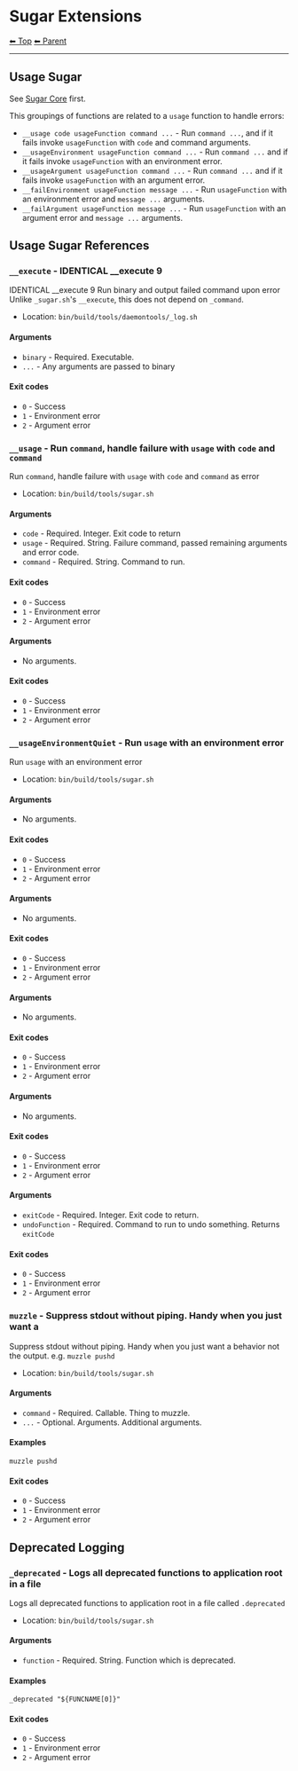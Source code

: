 # Sugar Extensions

<!-- TEMPLATE header 2 -->
[⬅ Top](index.md) [⬅ Parent ](../index.md)
<hr />

## Usage Sugar

See [Sugar Core](_sugar.md) first.

This groupings of functions are related to a `usage` function to handle errors:

- `__usage code usageFunction command ...` - Run `command ...`, and if it fails invoke `usageFunction` with `code` and command arguments.
- `__usageEnvironment usageFunction command ...` - Run `command ...` and if it fails invoke `usageFunction` with an environment error.
- `__usageArgument usageFunction command ...` - Run `command ...` and if it fails invoke `usageFunction` with an argument error.
- `__failEnvironment usageFunction message ...` - Run `usageFunction` with an environment error and `message ...` arguments.
- `__failArgument usageFunction message ...` - Run `usageFunction` with an argument error and `message ...` arguments.

## Usage Sugar References

### `__execute` - IDENTICAL __execute 9

IDENTICAL __execute 9
Run binary and output failed command upon error
Unlike `_sugar.sh`'s `__execute`, this does not depend on `_command`.

- Location: `bin/build/tools/daemontools/_log.sh`

#### Arguments

- `binary` - Required. Executable.
- `...` - Any arguments are passed to binary

#### Exit codes

- `0` - Success
- `1` - Environment error
- `2` - Argument error
### `__usage` - Run `command`, handle failure with `usage` with `code` and `command`

Run `command`, handle failure with `usage` with `code` and `command` as error

- Location: `bin/build/tools/sugar.sh`

#### Arguments

- `code` - Required. Integer. Exit code to return
- `usage` - Required. String. Failure command, passed remaining arguments and error code.
- `command` - Required. String. Command to run.

#### Exit codes

- `0` - Success
- `1` - Environment error
- `2` - Argument error
#### Arguments

- No arguments.

#### Exit codes

- `0` - Success
- `1` - Environment error
- `2` - Argument error
### `__usageEnvironmentQuiet` - Run `usage` with an environment error

Run `usage` with an environment error

- Location: `bin/build/tools/sugar.sh`

#### Arguments

- No arguments.

#### Exit codes

- `0` - Success
- `1` - Environment error
- `2` - Argument error
#### Arguments

- No arguments.

#### Exit codes

- `0` - Success
- `1` - Environment error
- `2` - Argument error
#### Arguments

- No arguments.

#### Exit codes

- `0` - Success
- `1` - Environment error
- `2` - Argument error
#### Arguments

- No arguments.

#### Exit codes

- `0` - Success
- `1` - Environment error
- `2` - Argument error
#### Arguments

- `exitCode` - Required. Integer. Exit code to return.
- `undoFunction` - Required. Command to run to undo something. Returns `exitCode`

#### Exit codes

- `0` - Success
- `1` - Environment error
- `2` - Argument error
### `muzzle` - Suppress stdout without piping. Handy when you just want a

Suppress stdout without piping. Handy when you just want a behavior not the output. e.g. `muzzle pushd`

- Location: `bin/build/tools/sugar.sh`

#### Arguments

- `command` - Required. Callable. Thing to muzzle.
- `...` - Optional. Arguments. Additional arguments.

#### Examples

    muzzle pushd

#### Exit codes

- `0` - Success
- `1` - Environment error
- `2` - Argument error

## Deprecated Logging

### `_deprecated` - Logs all deprecated functions to application root in a file

Logs all deprecated functions to application root in a file called `.deprecated`

- Location: `bin/build/tools/sugar.sh`

#### Arguments

- `function` - Required. String. Function which is deprecated.

#### Examples

    _deprecated "${FUNCNAME[0]}"

#### Exit codes

- `0` - Success
- `1` - Environment error
- `2` - Argument error
